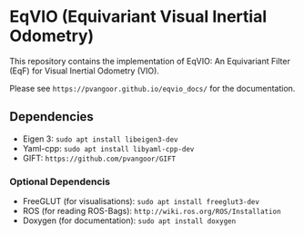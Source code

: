 # EqVIO (Equivariant Visual Inertial Odometry) <!-- {#mainpage} -->
<!-- TODO: Fix the mainpage tag -->

This repository contains the implementation of EqVIO: An Equivariant Filter (EqF) for Visual Inertial Odometry (VIO).

Please see `https://pvangoor.github.io/eqvio_docs/` for the documentation.

## Dependencies

- Eigen 3: `sudo apt install libeigen3-dev`
- Yaml-cpp: `sudo apt install libyaml-cpp-dev`
- GIFT: `https://github.com/pvangoor/GIFT`

### Optional Dependencis

- FreeGLUT (for visualisations): `sudo apt install freeglut3-dev`
- ROS (for reading ROS-Bags): `http://wiki.ros.org/ROS/Installation`
- Doxygen (for documentation): `sudo apt install doxygen`
